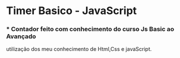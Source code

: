 # Timer Basico - JavaScript

<h3> * Contador feito com conhecimento do curso Js Basic ao Avançado </h3>

<p> utilização dos meu conhecimento de Html,Css e javaScript. </p>
